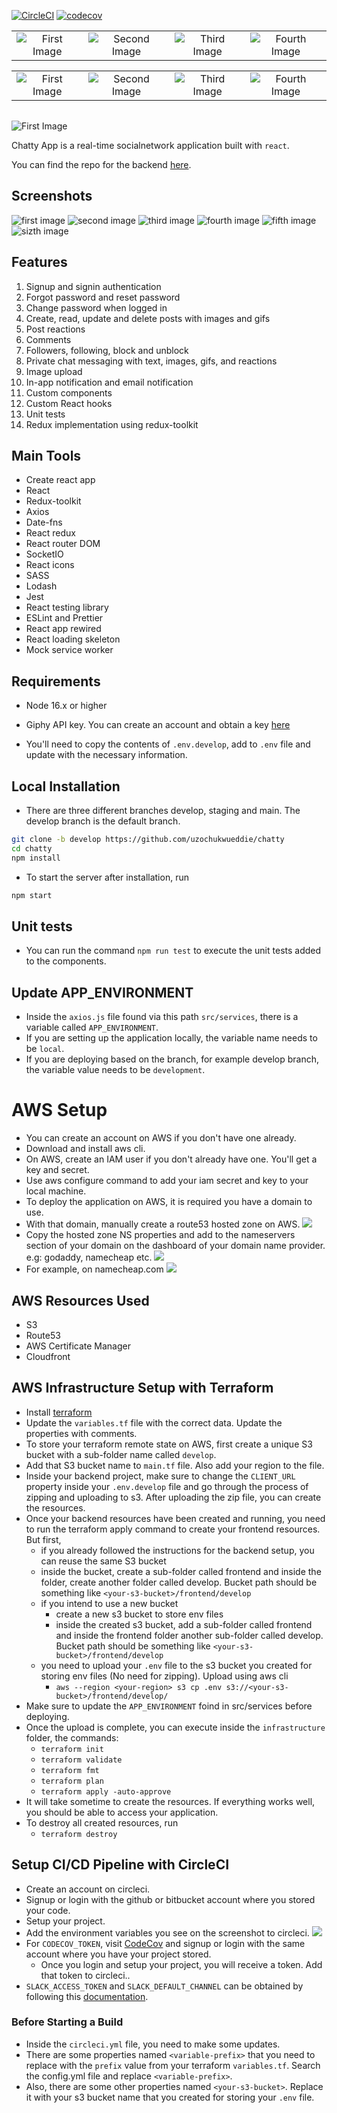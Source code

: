 [![CircleCI](https://dl.circleci.com/status-badge/img/gh/uzochukwueddie/chatty/tree/develop.svg?style=svg)](https://dl.circleci.com/status-badge/redirect/gh/uzochukwueddie/chatty/tree/develop)
[![codecov](https://codecov.io/gh/uzochukwueddie/chatty/branch/develop/graph/badge.svg?token=D6GX9SDN6M)](https://codecov.io/gh/uzochukwueddie/chatty)

|                                                                                                                     |                                                                                                                      |                                                                                                                    |                                                                                                                         |
| :-----------------------------------------------------------------------------------------------------------------: | :------------------------------------------------------------------------------------------------------------------: | :----------------------------------------------------------------------------------------------------------------: | :---------------------------------------------------------------------------------------------------------------------: |
| ![First Image](https://res.cloudinary.com/dyamr9ym3/image/upload/v1662482775/github_readme_images/react_dzmcqt.png) | ![Second Image](https://res.cloudinary.com/dyamr9ym3/image/upload/v1662483177/github_readme_images/axios_jlnlcn.png) | ![Third Image](https://res.cloudinary.com/dyamr9ym3/image/upload/v1662483316/github_readme_images/sass_yxqpyf.png) | ![Fourth Image](https://res.cloudinary.com/dyamr9ym3/image/upload/v1662483366/github_readme_images/date-fns_dukuao.png) |

|                                                                                                                                     |                                                                                                                         |                                                                                                                             |                                                                                                                         |
| :---------------------------------------------------------------------------------------------------------------------------------: | :---------------------------------------------------------------------------------------------------------------------: | :-------------------------------------------------------------------------------------------------------------------------: | :---------------------------------------------------------------------------------------------------------------------: |
| ![First Image](https://res.cloudinary.com/dyamr9ym3/image/upload/v1662483522/github_readme_images/react-skeleton-loader_vxafmb.png) | ![Second Image](https://res.cloudinary.com/dyamr9ym3/image/upload/v1662483825/github_readme_images/msw-logo_gzlqe3.svg) | ![Third Image](https://res.cloudinary.com/dyamr9ym3/image/upload/v1662483732/github_readme_images/redux-toolkit_nxvzow.png) | ![Fourth Image](https://res.cloudinary.com/dyamr9ym3/image/upload/v1662482745/github_readme_images/socketio_lcyu8y.jpg) |

|     |
| :-: |

![First Image](https://res.cloudinary.com/dyamr9ym3/image/upload/v1662565384/github_readme_images/react-app-rewired_iw8y1f.png)

Chatty App is a real-time socialnetwork application built with `react`.

You can find the repo for the backend [here](https://github.com/uzochukwueddie/chatty-backend).

## Screenshots

![first image](https://res.cloudinary.com/dyamr9ym3/image/upload/v1662569599/github_readme_images/Screenshot_2022-09-07_at_6.39.16_PM_oj1ijk.png)
![second image](https://res.cloudinary.com/dyamr9ym3/image/upload/v1662569598/github_readme_images/Screenshot_2022-09-07_at_6.47.19_PM_cvxvcm.png)
![third image](https://res.cloudinary.com/dyamr9ym3/image/upload/v1662569597/github_readme_images/Screenshot_2022-09-07_at_6.49.40_PM_jlgccj.png)
![fourth image](https://res.cloudinary.com/dyamr9ym3/image/upload/v1662569598/github_readme_images/Screenshot_2022-09-07_at_6.49.54_PM_hi1vi7.png)
![fifth image](https://res.cloudinary.com/dyamr9ym3/image/upload/v1662569600/github_readme_images/Screenshot_2022-09-07_at_6.52.36_PM_v9wlpo.png)
![sizth image](https://res.cloudinary.com/dyamr9ym3/image/upload/v1662569597/github_readme_images/Screenshot_2022-09-07_at_6.52.58_PM_yvlmic.png)

## Features

1. Signup and signin authentication
2. Forgot password and reset password
3. Change password when logged in
4. Create, read, update and delete posts with images and gifs
5. Post reactions
6. Comments
7. Followers, following, block and unblock
8. Private chat messaging with text, images, gifs, and reactions
9. Image upload
10. In-app notification and email notification
11. Custom components
12. Custom React hooks
13. Unit tests
14. Redux implementation using redux-toolkit

## Main Tools

- Create react app
- React
- Redux-toolkit
- Axios
- Date-fns
- React redux
- React router DOM
- SocketIO
- React icons
- SASS
- Lodash
- Jest
- React testing library
- ESLint and Prettier
- React app rewired
- React loading skeleton
- Mock service worker

## Requirements

- Node 16.x or higher
- Giphy API key. You can create an account and obtain a key [here](https://developers.giphy.com/)

- You'll need to copy the contents of `.env.develop`, add to `.env` file and update with the necessary information.

## Local Installation

- There are three different branches develop, staging and main. The develop branch is the default branch.

```bash
git clone -b develop https://github.com/uzochukwueddie/chatty
cd chatty
npm install
```

- To start the server after installation, run

```bash
npm start
```

## Unit tests

- You can run the command `npm run test` to execute the unit tests added to the components.

## Update APP_ENVIRONMENT

- Inside the `axios.js` file found via this path `src/services`, there is a variable called `APP_ENVIRONMENT`.
- If you are setting up the application locally, the variable name needs to be `local`.
- If you are deploying based on the branch, for example develop branch, the variable value needs to be `development`.

# AWS Setup

- You can create an account on AWS if you don't have one already.
- Download and install aws cli.
- On AWS, create an IAM user if you don't already have one. You'll get a key and secret.
- Use aws configure command to add your iam secret and key to your local machine.
- To deploy the application on AWS, it is required you have a domain to use.
- With that domain, manually create a route53 hosted zone on AWS.
  ![](https://res.cloudinary.com/dyamr9ym3/image/upload/v1662494233/github_readme_images/Screenshot_2022-09-06_at_9.55.11_PM_vzovub.png)
- Copy the hosted zone NS properties and add to the nameservers section of your domain on the dashboard of your domain name provider. e.g: godaddy, namecheap etc.
  ![](https://res.cloudinary.com/dyamr9ym3/image/upload/v1662494239/github_readme_images/Screenshot_2022-09-06_at_9.56.03_PM_ppb7ll.png)
- For example, on namecheap.com
  ![](https://res.cloudinary.com/dyamr9ym3/image/upload/v1662494440/github_readme_images/Screenshot_2022-09-06_at_10.00.21_PM_fd32tx.png)

## AWS Resources Used

- S3
- Route53
- AWS Certificate Manager
- Cloudfront

## AWS Infrastructure Setup with Terraform

- Install [terraform](https://www.terraform.io/downloads)
- Update the `variables.tf` file with the correct data. Update the properties with comments.
- To store your terraform remote state on AWS, first create a unique S3 bucket with a sub-folder name called `develop`.
- Add that S3 bucket name to `main.tf` file. Also add your region to the file.
- Inside your backend project, make sure to change the `CLIENT_URL` property inside your `.env.develop` file and go through the process of zipping and uploading to s3. After uploading the zip file, you can create the resources.
- Once your backend resources have been created and running, you need to run the terraform apply command to create your frontend resources. But first,
  - if you already followed the instructions for the backend setup, you can reuse the same S3 bucket
  - inside the bucket, create a sub-folder called frontend and inside the folder, create another folder called develop. Bucket path should be something like `<your-s3-bucket>/frontend/develop`
  - if you intend to use a new bucket
    - create a new s3 bucket to store env files
    - inside the created s3 bucket, add a sub-folder called frontend and inside the frontend folder another sub-folder called develop. Bucket path should be something like `<your-s3-bucket>/frontend/develop`
  - you need to upload your `.env` file to the s3 bucket you created for storing env files (No need for zipping). Upload using aws cli
    - `aws --region <your-region> s3 cp .env s3://<your-s3-bucket>/frontend/develop/`
- Make sure to update the `APP_ENVIRONMENT` foind in src/services before deploying.
- Once the upload is complete, you can execute inside the `infrastructure` folder, the commands:
  - `terraform init`
  - `terraform validate`
  - `terraform fmt`
  - `terraform plan`
  - `terraform apply -auto-approve`
- It will take sometime to create the resources. If everything works well, you should be able to access your application.
- To destroy all created resources, run
  - `terraform destroy`

## Setup CI/CD Pipeline with CircleCI

- Create an account on circleci.
- Signup or login with the github or bitbucket account where you stored your code.
- Setup your project.
- Add the environment variables you see on the screenshot to circleci.
  ![](https://res.cloudinary.com/dyamr9ym3/image/upload/v1662566092/github_readme_images/Screenshot_2022-09-06_at_11.30.47_PM_y3mtjt.png)
- For `CODECOV_TOKEN`, visit [CodeCov](https://about.codecov.io/) and signup or login with the same account where you have your project stored.
  - Once you login and setup your project, you will receive a token. Add that token to circleci..
- `SLACK_ACCESS_TOKEN` and `SLACK_DEFAULT_CHANNEL` can be obtained by following this [documentation](https://github.com/CircleCI-Public/slack-orb/wiki/Setup).

### Before Starting a Build

- Inside the `circleci.yml` file, you need to make some updates.
- There are some properties named `<variable-prefix>` that you need to replace with the `prefix` value from your terraform `variables.tf`. Search the config.yml file and replace `<variable-prefix>`.
- Also, there are some other properties named `<your-s3-bucket>`. Replace it with your s3 bucket name that you created for storing your `.env` file.

